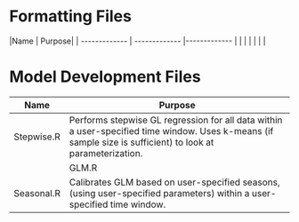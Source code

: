 # Formatting Files
|Name | Purpose|
| ------------- | ------------- |------------- |
|  |  |
|  |  |
# Model Development Files
|Name | Purpose|
| ------------- |------------- |
|Stepwise.R  |Performs stepwise GL regression for all data within a user-specified time window. Uses k-means (if sample size is sufficient) to look at parameterization.  |
| |GLM.R   |Calibrates GLM (using user-specified parameters) for all data within a user-specified time window. |    
|Seasonal.R   |Calibrates GLM based on user-specified seasons, (using user-specified parameters) within a user-specified time window. |    
 
